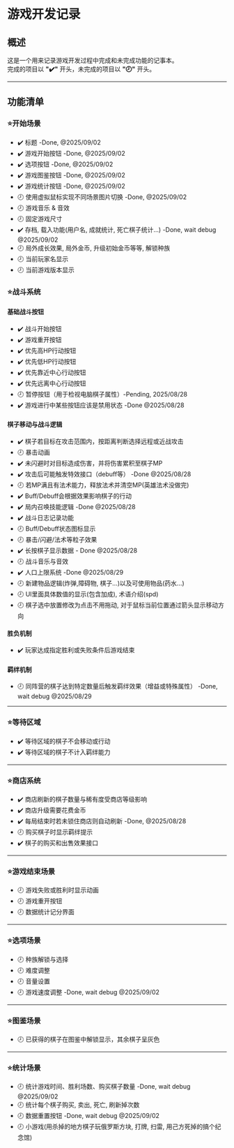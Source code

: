 # 游戏开发记录

## 概述
这是一个用来记录游戏开发过程中完成和未完成功能的记事本。  
完成的项目以 **"✔️"** 开头，未完成的项目以 **"🕗"** 开头。

---

## 功能清单

### ⭐开始场景
- ✔️ 标题 -Done, @2025/09/02
- ✔️ 游戏开始按钮 -Done, @2025/09/02
- ✔️ 选项按钮 -Done, @2025/09/02
- ✔️ 游戏图鉴按钮 -Done, @2025/09/02
- ✔️ 游戏统计按钮 -Done, @2025/09/02
- 🕗 使用虚拟鼠标实现不同场景图片切换 -Done, @2025/09/02
- 🕗 游戏音乐 & 音效
- 🕗 固定游戏尺寸
- ✔️ 存档, 载入功能(用户名, 成就统计, 死亡棋子统计...) -Done, wait debug @2025/09/02
- 🕗 局外成长效果, 局外金币, 升级初始金币等等, 解锁种族
- 🕗 当前玩家名显示
- 🕗 当前游戏版本显示

### ⭐战斗系统
#### 基础战斗按钮
- ✔️ 战斗开始按钮
- ✔️ 游戏重开按钮
- ✔️ 优先高HP行动按钮
- ✔️ 优先低HP行动按钮
- ✔️ 优先靠近中心行动按钮
- ✔️ 优先远离中心行动按钮
- 🕗 暂停按钮（用于检视电脑棋子属性）-Pending, 2025/08/28
- ✔️ 游戏进行中某些按钮应该是禁用状态  -Done @2025/08/28

#### 棋子移动与战斗逻辑
- ✔️ 棋子若目标在攻击范围内，按距离判断选择远程或近战攻击
- 🕗 暴击动画
- ✔️ 未闪避时对目标造成伤害，并将伤害累积至棋子MP
- ✔️ 攻击后可能触发特效接口（debuff等） -Done @2025/08/28
- 🕗 若MP满且有法术能力，释放法术并清空MP(英雄法术没做完)
- ✔️ Buff/Debuff会根据效果影响棋子的行动
- ✔️ 局内召唤技能逻辑 -Done @2025/08/28
- ✔️ 战斗日志记录功能
- 🕗 Buff/Debuff状态图标显示
- 🕗 暴击/闪避/法术等粒子效果
- ✔️ 长按棋子显示数据 - Done @2025/08/28
- 🕗 战斗音乐与音效
- ✔️ 人口上限系统 -Done @2025/08/29
- 🕗 新建物品逻辑(炸弹,障碍物, 棋子...)以及可使用物品(药水...)
- 🕗 UI里面具体数值的显示(包含加成), 术语介绍(spd)
- 🕗 棋子选中放置修改为点击不用拖动, 对于鼠标当前位置通过箭头显示移动方向

#### 胜负机制
- ✔️ 玩家达成指定胜利或失败条件后游戏结束

#### 羁绊机制
- 🕗 同阵营的棋子达到特定数量后触发羁绊效果（增益或特殊属性） -Done, wait debug @2025/08/29

---

### ⭐等待区域
- ✔️ 等待区域的棋子不会移动或行动
- ✔️ 等待区域的棋子不计入羁绊能力

---

### ⭐商店系统
- ✔️ 商店刷新的棋子数量与稀有度受商店等级影响
- ✔️ 商店升级需要花费金币
- ✔️ 每局结束时若未锁住商店则自动刷新 -Done, @2025/08/28
- 🕗 购买棋子时显示羁绊提示
- ✔️ 棋子的购买和出售效果接口

---

### ⭐游戏结束场景
- 🕗 游戏失败或胜利时显示动画
- 🕗 游戏重开按钮
- 🕗 数据统计记分界面

---

### ⭐选项场景
- 🕗 种族解锁与选择
- 🕗 难度调整
- 🕗 音量设置
- 🕗 游戏速度调整 -Done, wait debug @2025/09/02

---

### ⭐图鉴场景
- 🕗 已获得的棋子在图鉴中解锁显示，其余棋子呈灰色

---

### ⭐统计场景
- 🕗 统计游戏时间、胜利场数、购买棋子数量 -Done, wait debug @2025/09/02
- 🕗 统计每个棋子购买, 卖出, 死亡, 刷新掉次数
- 🕗 数据重置按钮 -Done, wait debug @2025/09/02
- 🕗 小游戏(用杀掉的地方棋子玩俄罗斯方块, 打牌, 扫雷, 用己方死掉的搞个纪念馆)

